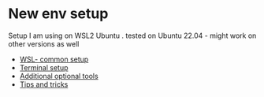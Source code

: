 # New env setup

Setup I am using on WSL2 Ubuntu . 
tested on Ubuntu 22.04 - might work on other versions as well 

- [WSL- common setup](docs/wsl.md)  
- [Terminal setup](docs/terminal.md)  
- [Additional optional tools](docs/additional-tools.md)
- [Tips and tricks](docs/tip-and-tricks.md)  
